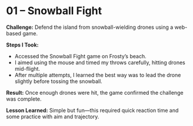 # 01 – Snowball Fight

**Challenge:** Defend the island from snowball-wielding drones using a web-based game.

**Steps I Took:**
- Accessed the Snowball Fight game on Frosty’s beach.
- I aimed using the mouse and timed my throws carefully, hitting drones mid-flight.
- After multiple attempts, I learned the best way was to lead the drone slightly before tossing the snowball.

**Result:** Once enough drones were hit, the game confirmed the challenge was complete.

**Lesson Learned:** Simple but fun—this required quick reaction time and some practice with aim and trajectory.
